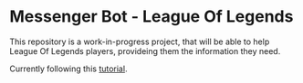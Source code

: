 # Messenger Bot - League Of Legends

This repository is a work-in-progress project, that will be able to help League Of Legends players, provideing them the information they need.

Currently following this [tutorial](https://blog.hartleybrody.com/fb-messenger-bot/).
